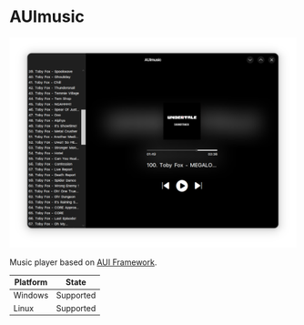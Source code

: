 # AUImusic

![Screenshot](screenshot.png)

Music player based on [AUI Framework](https://github.com/aui-framework/aui).

| Platform | State      |
|----------|------------|
| Windows  | Supported  |
| Linux    | Supported  |
